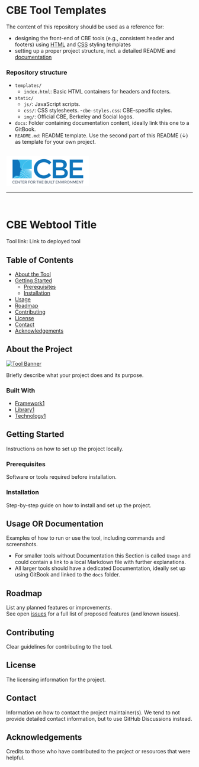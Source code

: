 # CBE Tool Templates

The content of this repository should be used as a reference for:
- designing the front-end of CBE tools (e.g., consistent header and footers) using [HTML](templates) and [CSS](static/css/cbe-styles.css) styling templates
- setting up a proper project structure, incl. a detailed README and [documentation](docs)

### Repository structure

- `templates/`
    - `index.html`: Basic HTML containers for headers and footers.
- `static/`
  - `js/`: JavaScript scripts.
  - `css/`: CSS stylesheets.
    -`cbe-styles.css`: CBE-specific styles.
  - `img/`: Official CBE, Berkeley and Social logos.
- `docs`: Folder containing documentation content, ideally link this one to a GitBook.
- `README.md`: README template. Use the second part of this README (↓) as template for your own project. 


<br>

<img src="static/img/CBE-logo-2018-blue.webp" alt="CBE Logo" title="CBE Logo" height="80" width="auto">

<br>

--- 

<br>

# CBE Webtool Title
Tool link: Link to deployed tool

## Table of Contents
- [About the Tool](#about-the-tool)
- [Getting Started](#getting-started)
  - [Prerequisites](#prerequisites)
  - [Installation](#installation)
- [Usage](#usage)
- [Roadmap](#roadmap)
- [Contributing](#contributing)
- [License](#license)
- [Contact](#contact)
- [Acknowledgements](#acknowledgements)

## About the Project
[![Tool Banner](link-to-your-banner-image)](link-to-your-banner-image)

Briefly describe what your project does and its purpose.

### Built With
- [Framework1](https://example.com)
- [Library1](https://example.com)
- [Technology1](https://example.com)

## Getting Started
Instructions on how to set up the project locally.

### Prerequisites
Software or tools required before installation.

### Installation
Step-by-step guide on how to install and set up the project.

## Usage OR Documentation
Examples of how to run or use the tool, including commands and screenshots. <br>
- For smaller tools without Documentation this Section is called `Usage` and could contain a link to a local Markdown file with further explanations.
- All larger tools should have a dedicated Documentation, ideally set up using GitBook and linked to the `docs` folder.

## Roadmap
List any planned features or improvements. <br>
See open [issues](https://github.com/your-username/your-repo/issues) for a full list of proposed features (and known issues).

## Contributing
Clear guidelines for contributing to the tool.

## License
The licensing information for the project.

## Contact
Information on how to contact the project maintainer(s).
We tend to not provide detailed contact information, but to use GitHub Discussions instead.

## Acknowledgements
Credits to those who have contributed to the project or resources that were helpful.
